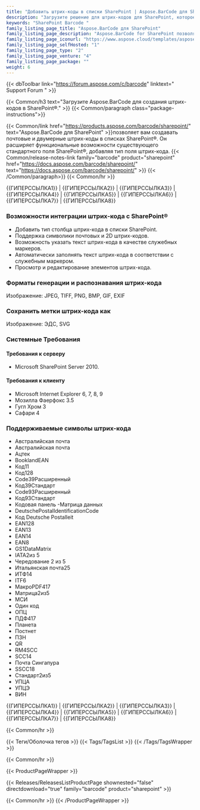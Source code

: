 ```yaml
---
title: "Добавить штрих-коды в списки SharePoint | Aspose.BarCode для SharePoint"
description: "Загрузите решение для штрих-кодов для SharePoint, которое позволяет добавлять большое количество линейных, двумерных и почтовых штрих-кодов в списки Microsoft SharePoint Foundation 2010 и Microsoft Office SharePoint Server 2010 (MOSS)."
keywords: "SharePoint Barcode "
family_listing_page_title: "Aspose.BarCode для SharePoint"
family_listing_page_description: "Aspose.BarCode for SharePoint позволяет добавлять большое количество линейных, двумерных и почтовых штрих-кодов в списки Microsoft SharePoint Foundation 2010 и Microsoft Office SharePoint Server 2010 (MOSS). Вы можете добавить штрих-коды в любой список, указав текст кода и символы."
family_listing_page_iconurl: "https://www.aspose.cloud/templates/aspose/App_Themes/V3/images/barcode/272x272/aspose_barcode-for-sharepoint-min.png"
family_listing_page_selfHosted: "1"
family_listing_page_type: "2"
family_listing_page_venture: "4"
family_listing_page_package: ""
weight: 6
---
```


{{< dbToolbar link="https://forum.aspose.com/c/barcode" linktext=" Support Forum " >}}

{{< Common/h3 text="Загрузите Aspose.BarCode для создания штрих-кодов в SharePoint®."  >}}
{{< Common/paragraph class="package-instructions">}}

{{< Common/link href="https://products.aspose.com/barcode/sharepoint/" text="Aspose.BarCode для SharePoint"  >}}позволяет
вам создавать почтовые и двумерные штрих-коды в списках SharePoint®. Он расширяет функциональные возможности существующего стандартного поля SharePoint®, добавляя тип поля штрих-кода.
{{< Common/release-notes-link family="barcode" product="sharepoint" href="https://docs.aspose.com/barcode/sharepoint/" text="https://docs.aspose.com/barcode/sharepoint/"  >}}
{{< /Common/paragraph>}}
{{< Common/hr >}}

{{ГИПЕРССЫЛКА1}} | {{ГИПЕРССЫЛКА2}} | {{ГИПЕРССЫЛКА3}} | {{ГИПЕРССЫЛКА4}} | {{ГИПЕРССЫЛКА5}} | {{ГИПЕРССЫЛКА6}} | {{ГИПЕРССЫЛКА7}} | {{ГИПЕРССЫЛКА8}}

### Возможности интеграции штрих-кода с SharePoint®

- Добавить тип столбца штрих-кода в списки SharePoint.
- Поддержка символики почтовых и 2D штрих-кодов.
- Возможность указать текст штрих-кода в качестве служебных маркеров.
- Автоматически заполнять текст штрих-кода в соответствии с служебным маркером.
- Просмотр и редактирование элементов штрих-кода.

### Форматы генерации и распознавания штрих-кода

Изображение: JPEG, TIFF, PNG, BMP, GIF, EXIF

### Сохранить метки штрих-кода как

Изображение: ЭДС, SVG

### Системные Требования

#### Требования к серверу

- Microsoft SharePoint Server 2010.

#### Требования к клиенту

- Microsoft Internet Explorer 6, 7, 8, 9
- Мозилла Фаерфокс 3.5
- Гугл Хром 3
- Сафари 4

### Поддерживаемые символы штрих-кода

- Австралийская почта
- Австралийская почта
- Ацтек
- BooklandEAN
- Код11
- Код128
- Code39Расширенный
- Код39Стандарт
- Code93Расширенный
- Код93Стандарт
- Кодовая панель
-Матрица данных
- DeutschePostalIdentificationCode
- Код Deutsche Postalleit
- EAN128
- EAN13
- EAN14
- EAN8
- GS1DataMatrix
- IATA2из 5
- Чередование 2 из 5
- Итальянская почта25
- ИТФ14
- ITF6
- МакроPDF417
- Матрица2из5
- МСИ
- Один код
- ОПЦ
- ПДФ417
- Планета
- Постнет
- ПЗН
- QR
- RM4SCC
- SCC14
- Почта Сингапура
- SSCC18
- Стандарт2из5
- УПЦА
- УПЦЭ
- ВИН

{{ГИПЕРССЫЛКА1}} | {{ГИПЕРССЫЛКА2}} | {{ГИПЕРССЫЛКА3}} | {{ГИПЕРССЫЛКА4}} | {{ГИПЕРССЫЛКА5}} | {{ГИПЕРССЫЛКА6}} | {{ГИПЕРССЫЛКА7}} | {{ГИПЕРССЫЛКА8}}

{{< Common/hr >}}

{{< Теги/Оболочка тегов >}}
{{< Tags/TagsList >}}
{{< /Tags/TagsWrapper >}}

{{< Common/hr >}}

{{< ProductPageWrapper >}}

<!-- ReleasesListProductPage-->

{{< Releases/ReleasesListProductPage shownested="false"  directdownload="true" family="barcode" product="sharepoint" >}}

<!-- /ReleasesListProductPage-->

{{< Common/hr >}}
{{< /ProductPageWrapper >}}

